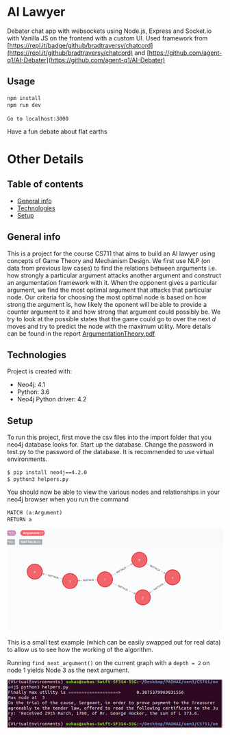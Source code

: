 # AI Lawyer
Debater chat app with websockets using Node.js, Express and Socket.io with Vanilla JS on the frontend with a custom UI. Used framework from
[https://repl.it/badge/github/bradtraversy/chatcord](https://repl.it/github/bradtraversy/chatcord) and [https://github.com/agent-q1/AI-Debater](https://github.com/agent-q1/AI-Debater) 
## Usage
```
npm install
npm run dev

Go to localhost:3000
```
Have a fun debate about flat earths

# Other Details 
## Table of contents
* [General info](#general-info)
* [Technologies](#technologies)
* [Setup](#setup)

## General info
This is a project for the course CS711 that aims to build an AI lawyer using concepts of Game Theory and Mechanism Design. We first use NLP (on data from previous law cases) to find the relations between arguments i.e. how strongly a particular argument attacks another argument and construct an argumentation framework with it. When the opponent gives a particular argument, we find the most optimal argument that attacks that particular node. Our criteria for choosing the most optimal node is based on how strong the argument is, how likely the oponent will be able to provide a counter argument to it and how strong that argument could possibly be. We try to look at the possible states that the game could go to over the next *d* moves and try to predict the node with the maximum utility. More details can be found in the report [ArgumentationTheory.pdf](https://agent-q1.github.io/docs/ArgumentationTheory.pdf) 
	
## Technologies
Project is created with:
* Neo4j: 4.1
* Python: 3.6
* Neo4j Python driver: 4.2
	
## Setup
To run this project, first move the csv files into the import folder that you neo4j database looks for. Start up the database. Change the password in test.py to the password of the database. It is recommended to use virtual environments.

```
$ pip install neo4j==4.2.0
$ python3 helpers.py
```

You should now be able to view the various nodes and relationships in your neo4j browser when you run the command
```
MATCH (a:Argument)
RETURN a
```

![alt text](./Pictures/Node_Relationships.png)

This is a small test example (which can be easily swapped out for real data) to allow us to see how the working of the algorithm. 

Running `find_next_argument()` on the current graph with a `depth = 2` on node 1 yields Node 3 as the next argument. 

![alt text](./Pictures/Example_Output.png)
